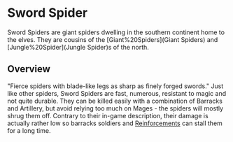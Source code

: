 # Sword Spider

Sword Spiders are giant spiders dwelling in the southern continent home to the elves. They are cousins of the [Giant%20Spiders](Giant Spiders) and [Jungle%20Spider](Jungle Spider)s of the north.
## Overview

"Fierce spiders with blade-like legs as sharp as finely forged swords."
Just like other spiders, Sword Spiders are fast, numerous, resistant to magic and not quite durable. They can be killed easily with a combination of Barracks and Artillery, but avoid relying too much on Mages - the spiders will mostly shrug them off. Contrary to their in-game description, their damage is actually rather low so barracks soldiers and [Reinforcements](Reinforcements) can stall them for a long time.